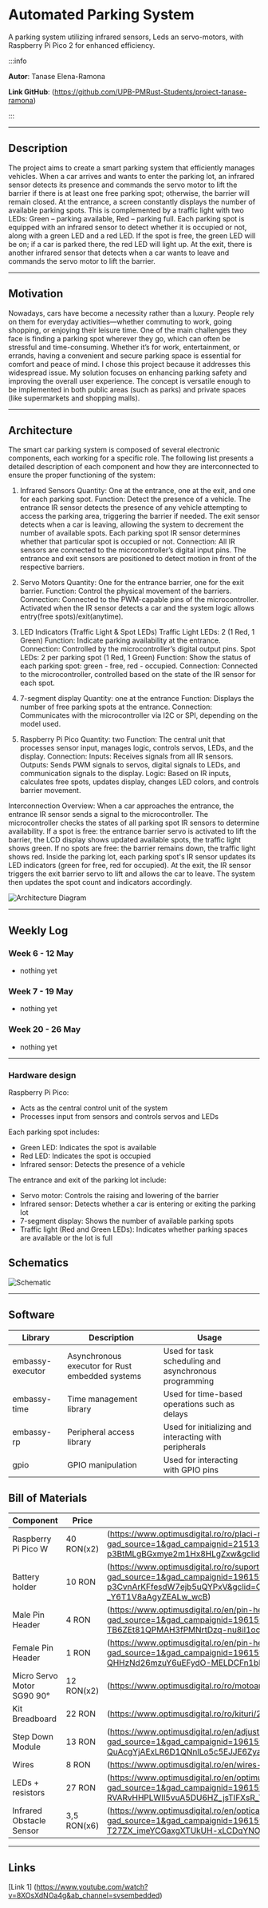 # Automated Parking System

A parking system utilizing infrared sensors, Leds an servo-motors, with Raspberry Pi Pico 2 for enhanced efficiency.

:::info

**Autor**: Tanase Elena-Ramona

**Link GitHub**: (https://github.com/UPB-PMRust-Students/proiect-tanase-ramona)

:::

---

## Description

The project aims to create a smart parking system that efficiently manages vehicles. When a car arrives and wants to enter the parking lot, an infrared sensor detects its presence and commands the servo motor to lift the barrier if there is at least one free parking spot; otherwise, the barrier will remain closed. At the entrance, a screen constantly displays the number of available parking spots. This is complemented by a traffic light with two LEDs: Green – parking available, Red – parking full.
Each parking spot is equipped with an infrared sensor to detect whether it is occupied or not, along with a green LED and a red LED. If the spot is free, the green LED will be on; if a car is parked there, the red LED will light up.
At the exit, there is another infrared sensor that detects when a car wants to leave and commands the servo motor to lift the barrier.

---

## Motivation

Nowadays, cars have become a necessity rather than a luxury. People rely on them for everyday activities—whether commuting to work, going shopping, or enjoying their leisure time. One of the main challenges they face is finding a parking spot wherever they go, which can often be stressful and time-consuming. Whether it’s for work, entertainment, or errands, having a convenient and secure parking space is essential for comfort and peace of mind.
I chose this project because it addresses this widespread issue. My solution focuses on enhancing parking safety and improving the overall user experience. The concept is versatile enough to be implemented in both public areas (such as parks) and private spaces (like supermarkets and shopping malls).

---

## Architecture

The smart car parking system is composed of several electronic components, each working for a specific role. The following list presents a detailed description of each component and how they are interconnected to ensure the proper functioning of the system:

1. Infrared Sensors 
Quantity: One at the entrance, one at the exit, and one for each parking spot.
Function: Detect the presence of a vehicle. The entrance IR sensor detects the presence of any vehicle attempting to access the parking area, triggering the barrier if needed. The exit sensor detects when a car is leaving, allowing the system to decrement the number of available spots. Each parking spot IR sensor determines whether that particular spot is occupied or not.
Connection: All IR sensors are connected to the microcontroller’s digital input pins. The entrance and exit sensors are positioned to detect motion in front of the respective barriers.

2. Servo Motors
Quantity: One for the entrance barrier, one for the exit barrier.
Function: Control the physical movement of the barriers.
Connection: Connected to the PWM-capable pins of the microcontroller. Activated when the IR sensor detects a car and the system logic allows entry(free spots)/exit(anytime).

3. LED Indicators (Traffic Light & Spot LEDs)
Traffic Light LEDs: 2 (1 Red, 1 Green)
Function: Indicate parking availability at the entrance.
Connection: Controlled by the microcontroller’s digital output pins.
Spot LEDs: 2 per parking spot (1 Red, 1 Green)
Function: Show the status of each parking spot: green - free, red - occupied.
Connection: Connected to the microcontroller, controlled based on the state of the IR sensor for each spot.

4. 7-segment display
Quantity: one at the entrance
Function: Displays the number of free parking spots at the entrance.
Connection: Communicates with the microcontroller via I2C or SPI, depending on the model used.

5. Raspberry Pi Pico 
Quantity: two
Function: The central unit that processes sensor input, manages logic, controls servos, LEDs, and the display.
Connection:
Inputs: Receives signals from all IR sensors.
Outputs: Sends PWM signals to servos, digital signals to LEDs, and communication signals to the display.
Logic: Based on IR inputs, calculates free spots, updates display, changes LED colors, and controls barrier movement.

Interconnection Overview:
When a car approaches the entrance, the entrance IR sensor sends a signal to the microcontroller. The microcontroller checks the states of all parking spot IR sensors to determine availability.
If a spot is free: the entrance barrier servo is activated to lift the barrier, the LCD display shows updated available spots, the traffic light shows green.
If no spots are free: the barrier remains down, the traffic light shows red.
Inside the parking lot, each parking spot's IR sensor updates its LED indicators (green for free, red for occupied).
At the exit, the IR sensor triggers the exit barrier servo to lift and allows the car to leave. The system then updates the spot count and indicators accordingly.


![Architecture Diagram](diagrama_PM.webp)

---

## Weekly Log

### Week 6 - 12 May

- nothing yet

### Week 7 - 19 May

- nothing yet

### Week 20 - 26 May

- nothing yet

---

### Hardware design
Raspberry Pi Pico:
- Acts as the central control unit of the system
- Processes input from sensors and controls servos and LEDs

Each parking spot includes:
- Green LED: Indicates the spot is available
- Red LED: Indicates the spot is occupied
- Infrared sensor: Detects the presence of a vehicle

The entrance and exit of the parking lot include:
- Servo motor: Controls the raising and lowering of the barrier
- Infrared sensor: Detects whether a car is entering or exiting the parking lot
- 7-segment display: Shows the number of available parking spots
- Traffic light (Red and Green LEDs): Indicates whether parking spaces are available or the lot is full

## Schematics

![Schematic](schematic.webp)

---

## Software

| Library           | Description                                 | Usage                                               |
|-------------------|---------------------------------------------|-----------------------------------------------------|
| embassy-executor| Asynchronous executor for Rust embedded systems | Used for task scheduling and asynchronous programming |
| embassy-time    | Time management library                     | Used for time-based operations such as delays       |
| embassy-rp     | Peripheral access library                   | Used for initializing and interacting with peripherals |
| gpio            | GPIO manipulation                           | Used for interacting with GPIO pins                 |


## Bill of Materials

| Component                         | Price     | Purchase Link                                                                    |
|-----------------------------------|-----------|----------------------------------------------------------------------------------|
| Raspberry Pi Pico W               | 40 RON(x2)| (https://www.optimusdigital.ro/ro/placi-raspberry-pi/13327-raspberry-pi-pico-2-w.html?gad_source=1&gad_campaignid=21513560576&gbraid=0AAAAADv-p3BtMLgBGxmye2m1Hx8HLgZxw&gclid=CjwKCAjwn6LABhBSEiwAsNJrjr_jKogX7k0cIoRKC8VEKq2uHSqPLyEO79oLR82e_Op5hOkao0lMkhoCNNsQAvD_BwE)                      |
| Battery holder                    | 10 RON    | (https://www.optimusdigital.ro/ro/suporturi-de-baterii/941-suport-de-baterii-2-x-18650.html?gad_source=1&gad_campaignid=19615979487&gbraid=0AAAAADv-p3CvnArKFfesdW7ejb5uQYPxV&gclid=Cj0KCQjwzrzABhD8ARIsANlSWNNKyDWxrNR2NLfMMoJnc50pUgImo0tOk07SrOf6IoHkVKU-_Y6T1V8aAgyZEALw_wcB)                   |
| Male Pin Header                  | 4 RON  | (https://www.optimusdigital.ro/en/pin-headers/8445-20-x-2p-254-mm-male-pin-header.html?gad_source=1&gad_campaignid=19615979487&gbraid=0AAAAADv-p3DST91rElLA-XfsBRapIVDc8&gclid=Cj0KCQjw_dbABhC5ARIsAAh2Z-TB6ZEt81QPMAH3fPMNrtDzq-nu8il1ocDpH1nNzUDEW4GInWKfHGYaAqJvEALw_wcB)                  |
| Female Pin Header                 | 1 RON  | (https://www.optimusdigital.ro/en/pin-headers/4162-10p-female-pin-header-254-mm.html?gad_source=1&gad_campaignid=19615979487&gbraid=0AAAAADv-p3DST91rElLA-XfsBRapIVDc8&gclid=Cj0KCQjw_dbABhC5ARIsAAh2Z-QHHzNd26mzuY6uEFydO-MELDCFn1bNAvo-JR28si6PVMd_ewVQ2RgaAi91EALw_wcB)                  |
| Micro Servo Motor SG90 90°       | 12 RON(x2)| (https://www.optimusdigital.ro/ro/motoare-servomotoare/2261-micro-servo-motor-sg90-180.html)                    |
| Kit Breadboard                  | 22 RON    | (https://www.optimusdigital.ro/ro/kituri/2222-kit-breadboard-hq-830-p.html?search_query=Kit+Breadboard+HQ830+cu+Fire+%C8%99i+Sursa&results=1)                             |
|  Step Down Module                 | 13 RON         | (https://www.optimusdigital.ro/en/adjustable-step-down-power-supplies/1108-lm2596hv-dc-dc-step-down-module.html?gad_source=1&gad_campaignid=19615979487&gbraid=0AAAAADv-p3DST91rElLA-XfsBRapIVDc8&gclid=Cj0KCQjw_dbABhC5ARIsAAh2Z-QuAcgYjAExLR6D1QNnlLo5c5EJJE6ZyaOiQp4VM0DdK4_x_4kCS68aAh1KEALw_wcB)              |
|  Wires                            | 8 RON         | (https://www.optimusdigital.ro/en/wires-with-connectors/90-20-cm-40p-female-female-wire.html)              |
|  LEDs + resistors                 | 27 RON         | (https://www.optimusdigital.ro/en/optimus-digital-kits/9517-set-de-led-uri-asortate-de-5-mm-si-3-mm-310-buc-cu-rezistoare-bonus.html?gad_source=1&gad_campaignid=19615979487&gbraid=0AAAAADv-p3DST91rElLA-XfsBRapIVDc8&gclid=Cj0KCQjw_dbABhC5ARIsAAh2Z-RVARvHHPLWIl5vuA5DU6HZ_jsTIFXsR_YN7WDm-mgwGUgJKEEB7l4aAu7CEALw_wcB)              |
|  Infrared Obstacle Sensor         | 3,5 RON(x6)    | (https://www.optimusdigital.ro/en/optical-sensors/4514-infrared-obstacle-sensor.html?gad_source=1&gad_campaignid=19615979487&gbraid=0AAAAADv-p3DST91rElLA-XfsBRapIVDc8&gclid=Cj0KCQjw_dbABhC5ARIsAAh2Z-T27ZX_imeYCGaxgXTUkUH-xLCDqYNOOcXF3YkLwBYEPD6n_b7CsZsaArY1EALw_wcB)              |
---

## Links

[Link 1] (https://www.youtube.com/watch?v=8XOsXdNOa4g&ab_channel=svsembedded)
